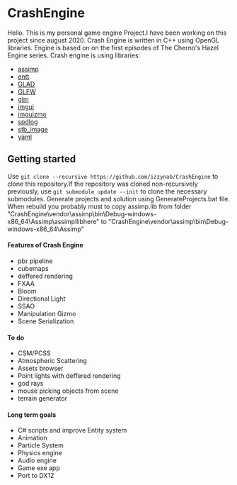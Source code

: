 # CrashEngine
 
Hello.
This is my personal game engine Project.I have been working on this project since august 2020.
Crash Engine is written in C++ using OpenGL libraries.
Engine is based on on the first episodes of The Cherno's Hazel Engine series.
Crash engine is using libraries:
 - [assimp](https://github.com/assimp/assimp)
 - [entt](https://github.com/skypjack/entt)
 - [GLAD](https://github.com/Dav1dde/glad)
 - [GLFW](https://github.com/glfw/glfw)
 - [glm](https://github.com/g-truc/glm)
 - [imgui](https://github.com/ocornut/imgui)
 - [imguizmo](https://github.com/CedricGuillemet/ImGuizmo)
 - [spdlog](https://github.com/gabime/spdlog)
 - [stb_image](https://github.com/nothings/stb)
 - [yaml](https://github.com/jbeder/yaml-cpp)

 ## Getting started
 Use `git clone --recursive https://github.com/izzynab/CrashEngine` to clone this repository.If the repository was cloned non-recursively previously, use `git submodule update --init` to clone the necessary submodules.
 Generate projects and solution using GenerateProjects.bat file. 
 When rebuild you probably must to copy assimp.lib from folder "CrashEngine\vendor\assimp\bin\Debug-windows-x86_64\Assimp\assimpllibhere" to "CrashEngine\vendor\assimp\bin\Debug-windows-x86_64\Assimp"
 #### Features of Crash Engine
  - pbr pipeline
  - cubemaps
  - deffered rendering
  - FXAA
  - Bloom 
  - Directional Light
  - SSAO
  - Manipulation Gizmo
  - Scene Serialization

 #### To do 
  - CSM/PCSS
  - Atmospheric Scattering 
  - Assets browser
  - Point lights with deffered rendering
  - god rays
  - mouse picking objects from scene
  - terrain generator
 
 #### Long term goals
  - C# scripts and improve Entity system
  - Animation
  - Particle System
  - Physics engine
  - Audio engine
  - Game exe app
  - Port to DX12
